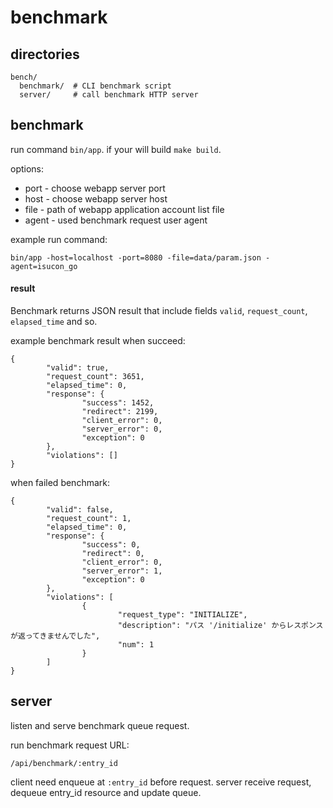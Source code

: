 # benchmark

## directories

```
bench/
  benchmark/  # CLI benchmark script
  server/     # call benchmark HTTP server
```

## benchmark

run command `bin/app`. if your will build `make build`.

options:

* port - choose webapp server port
* host - choose webapp server host
* file - path of webapp application account list file
* agent - used benchmark request user agent

example run command:

```
bin/app -host=localhost -port=8080 -file=data/param.json -agent=isucon_go
```

#### result

Benchmark returns JSON result that include fields `valid`, `request_count`, `elapsed_time` and so.

example benchmark result when succeed:

```
{
        "valid": true,
        "request_count": 3651,
        "elapsed_time": 0,
        "response": {
                "success": 1452,
                "redirect": 2199,
                "client_error": 0,
                "server_error": 0,
                "exception": 0
        },
        "violations": []
}
```

when failed benchmark:

```
{
        "valid": false,
        "request_count": 1,
        "elapsed_time": 0,
        "response": {
                "success": 0,
                "redirect": 0,
                "client_error": 0,
                "server_error": 1,
                "exception": 0
        },
        "violations": [
                {
                        "request_type": "INITIALIZE",
                        "description": "パス '/initialize' からレスポンスが返ってきませんでした",
                        "num": 1
                }
        ]
}
```

## server

listen and serve benchmark queue request.

run benchmark request URL:

```
/api/benchmark/:entry_id
```

client need enqueue at `:entry_id` before request. server receive request, dequeue entry_id resource and update queue.
